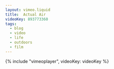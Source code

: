 ```yaml
---
layout: vimeo.liquid
title:  Actual Air
videoKey: 893773360
tags:
  - blog
  - video
  - life
  - outdoors
  - film
---
```


{% include "vimeoplayer", videoKey: videoKey %}
